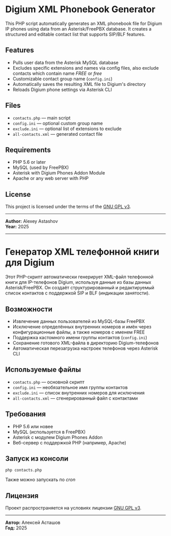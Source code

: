 # Digium XML Phonebook Generator

This PHP script automatically generates an XML phonebook file for Digium IP phones using data from an Asterisk/FreePBX database. It creates a structured and editable contact list that supports SIP/BLF features.

## Features

- Pulls user data from the Asterisk MySQL database
- Excludes specific extensions and names via config files, also exclude contacts which contain name *FREE* or *free*
- Customizable contact group name (`config.ini`)
- Automatically saves the resulting XML file to Digium's directory
- Reloads Digium phone settings via Asterisk CLI

## Files

- `contacts.php` — main script
- `config.ini` — optional custom group name
- `exclude.ini` — optional list of extensions to exclude
- `all-contacts.xml` — generated contact file

## Requirements

- PHP 5.6 or later
- MySQL (used by FreePBX)
- Asterisk with Digium Phones Addon Module
- Apache or any web server with PHP

## License

This project is licensed under the terms of the [GNU GPL v3](LICENSE).

---

**Author:** Alexey Astashov  
**Year:** 2025

---
# Генератор XML телефонной книги для Digium

Этот PHP-скрипт автоматически генерирует XML-файл телефонной книги для IP-телефонов Digium, используя данные из базы данных Asterisk/FreePBX. Он создаёт структурированный и редактируемый список контактов с поддержкой SIP и BLF (индикации занятости).

## Возможности

- Извлечение данных пользователей из MySQL-базы FreePBX
- Исключение определённых внутренних номеров и имён через конфигурационные файлы, а также номеров с именем FREE
- Поддержка кастомного имени группы контактов (`config.ini`)
- Сохранение готового XML-файла в директорию Digium-телефонов
- Автоматическая перезагрузка настроек телефонов через Asterisk CLI

## Используемые файлы

- `contacts.php` — основной скрипт
- `config.ini` — необязательное имя группы контактов
- `exclude.ini` — список внутренних номеров для исключения
- `all-contacts.xml` — сгенерированный файл с контактами

## Требования

- PHP 5.6 или новее
- MySQL (используется в FreePBX)
- Asterisk с модулем Digium Phones Addon
- Веб-сервер с поддержкой PHP (например, Apache)

## Запуск из консоли
```
php contacts.php
```

Также можно запускать по *cron*



## Лицензия

Проект распространяется на условиях лицензии [GNU GPL v3](LICENSE).

---

**Автор:** Алексей Асташов  
**Год:** 2025
